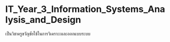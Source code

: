 # IT_Year_3_Information_Systems_Analysis_and_Design
เป็นวิชาครูขวัญชัยใช้ในการวิเคราะะและออกแบบระบบ

